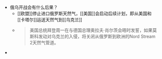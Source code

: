 - 俄乌开战会有什么后果？
	- [[欧盟]]停止进口俄罗斯天然气，[[美国]]会启动后续计划，即从美国和[[卡塔尔]]运送天然气到[[乌克兰]]
	- > 美国总统拜登周一在与德国总理奥拉夫·肖尔茨会晤时发誓，如果莫斯科发动对乌克兰的入侵，将关闭从俄罗斯到欧洲的Nord Stream 2天然气管道。
-
